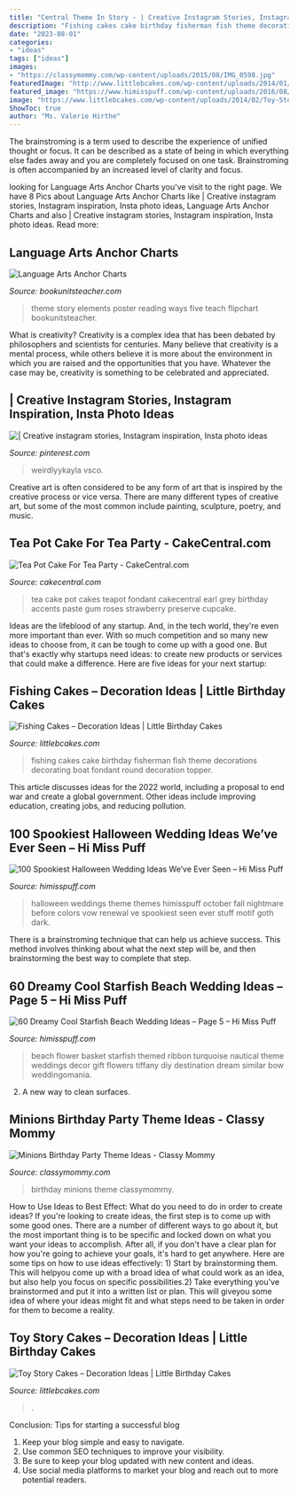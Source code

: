 ```yaml
---
title: "Central Theme In Story - | Creative Instagram Stories, Instagram Inspiration, Insta Photo Ideas"
description: "Fishing cakes cake birthday fisherman fish theme decorations decorating boat fondant round decoration topper"
date: "2023-08-01"
categories:
- "ideas"
tags: ["ideas"]
images:
- "https://classymommy.com/wp-content/uploads/2015/08/IMG_0598.jpg"
featuredImage: "http://www.littlebcakes.com/wp-content/uploads/2014/01/Fishing-Cakes-Pictures.jpg"
featured_image: "https://www.himisspuff.com/wp-content/uploads/2016/08/Flower-girl-basket-for-beach-wedding-with-turquoise-ribbon.jpg"
image: "https://www.littlebcakes.com/wp-content/uploads/2014/02/Toy-Story-Cake-Decorations.jpg"
ShowToc: true
author: "Ms. Valerie Hirthe"
---
```



The brainstroming is a term used to describe the experience of unified thought or focus. It can be described as a state of being in which everything else fades away and you are completely focused on one task. Brainstroming is often accompanied by an increased level of clarity and focus.

	

		
looking for Language Arts Anchor Charts you've visit to the right page. We have 8 Pics about Language Arts Anchor Charts like | Creative instagram stories, Instagram inspiration, Insta photo ideas, Language Arts Anchor Charts and also | Creative instagram stories, Instagram inspiration, Insta photo ideas. Read more:
		
    
## Language Arts Anchor Charts

<img loading=lazy src="http://bookunitsteacher.com/flipchart/reading/story-elements/theme2.png" onerror="this.onerror=null;this.src='https://tse4.mm.bing.net/th?id=OIP.BYhhP5V46Na432yIuAc6fQAAAA&amp;pid=15.1';" alt="Language Arts Anchor Charts">

_Source: bookunitsteacher.com_

>theme story elements poster reading ways five teach flipchart bookunitsteacher. 

	

What is creativity?
Creativity is a complex idea that has been debated by philosophers and scientists for centuries. Many believe that creativity is a mental process, while others believe it is more about the environment in which you are raised and the opportunities that you have. Whatever the case may be, creativity is something to be celebrated and appreciated.

    
## | Creative Instagram Stories, Instagram Inspiration, Insta Photo Ideas

<img loading=lazy src="https://i.pinimg.com/736x/a4/d1/03/a4d1031d978dbba8546cd0a11484b4c6.jpg" onerror="this.onerror=null;this.src='https://tse2.mm.bing.net/th?id=OIP.2S2qZbq7c9og-uecxgAk5QHaNK&amp;pid=15.1';" alt="| Creative instagram stories, Instagram inspiration, Insta photo ideas">

_Source: pinterest.com_

>weirdlyykayla vsco. 

	

Creative art is often considered to be any form of art that is inspired by the creative process or vice versa. There are many different types of creative art, but some of the most common include painting, sculpture, poetry, and music.

    
## Tea Pot Cake For Tea Party - CakeCentral.com

<img loading=lazy src="https://cdn001.cakecentral.com/gallery/2016/12/900_tea-pot-cake-for-tea-party-6879815kBXj.jpg" onerror="this.onerror=null;this.src='https://tse1.mm.bing.net/th?id=OIP.wy519ornEFsL5uLP8c5XoQHaKE&amp;pid=15.1';" alt="Tea Pot Cake For Tea Party - CakeCentral.com">

_Source: cakecentral.com_

>tea cake pot cakes teapot fondant cakecentral earl grey birthday accents paste gum roses strawberry preserve cupcake. 

	

Ideas are the lifeblood of any startup. And, in the tech world, they're even more important than ever. With so much competition and so many new ideas to choose from, it can be tough to come up with a good one. But that's exactly why startups need ideas: to create new products or services that could make a difference. Here are five ideas for your next startup: 

    
## Fishing Cakes – Decoration Ideas | Little Birthday Cakes

<img loading=lazy src="http://www.littlebcakes.com/wp-content/uploads/2014/01/Fishing-Cakes-Pictures.jpg" onerror="this.onerror=null;this.src='https://tse2.mm.bing.net/th?id=OIP.WJsRCzF0Q2CVUEzy-8cMmQHaJ4&amp;pid=15.1';" alt="Fishing Cakes – Decoration Ideas | Little Birthday Cakes">

_Source: littlebcakes.com_

>fishing cakes cake birthday fisherman fish theme decorations decorating boat fondant round decoration topper. 

	

This article discusses ideas for the 2022 world, including a proposal to end war and create a global government. Other ideas include improving education, creating jobs, and reducing pollution.

    
## 100 Spookiest Halloween Wedding Ideas We’ve Ever Seen – Hi Miss Puff

<img loading=lazy src="https://www.himisspuff.com/wp-content/uploads/2016/07/Black-and-White-Halloween-wedding-Ideas.jpg" onerror="this.onerror=null;this.src='https://tse2.mm.bing.net/th?id=OIP.lu44TNXjZWLB81EmSO3LmAHaRy&amp;pid=15.1';" alt="100 Spookiest Halloween Wedding Ideas We’ve Ever Seen – Hi Miss Puff">

_Source: himisspuff.com_

>halloween weddings theme themes himisspuff october fall nightmare before colors vow renewal ve spookiest seen ever stuff motif goth dark. 

	

There is a brainstroming technique that can help us achieve success. This method involves thinking about what the next step will be, and then brainstorming the best way to complete that step.

    
## 60 Dreamy Cool Starfish Beach Wedding Ideas – Page 5 – Hi Miss Puff

<img loading=lazy src="https://www.himisspuff.com/wp-content/uploads/2016/08/Flower-girl-basket-for-beach-wedding-with-turquoise-ribbon.jpg" onerror="this.onerror=null;this.src='https://tse4.mm.bing.net/th?id=OIP.XqynaRlssWcB6x9EJLiy5wHaJ4&amp;pid=15.1';" alt="60 Dreamy Cool Starfish Beach Wedding Ideas – Page 5 – Hi Miss Puff">

_Source: himisspuff.com_

>beach flower basket starfish themed ribbon turquoise nautical theme weddings decor gift flowers tiffany diy destination dream similar bow weddingomania. 

	

2. A new way to clean surfaces.

    
## Minions Birthday Party Theme Ideas - Classy Mommy

<img loading=lazy src="https://classymommy.com/wp-content/uploads/2015/08/IMG_0598.jpg" onerror="this.onerror=null;this.src='https://tse3.mm.bing.net/th?id=OIP.9BjioKepljnWhUz8jmRmqAHaKX&amp;pid=15.1';" alt="Minions Birthday Party Theme Ideas - Classy Mommy">

_Source: classymommy.com_

>birthday minions theme classymommy. 

	

How to Use Ideas to Best Effect: What do you need to do in order to create ideas?
If you're looking to create ideas, the first step is to come up with some good ones. There are a number of different ways to go about it, but the most important thing is to be specific and locked down on what you want your ideas to accomplish. After all, if you don't have a clear plan for how you're going to achieve your goals, it's hard to get anywhere. Here are some tips on how to use ideas effectively: 1) Start by brainstorming them. This will helpyou come up with a broad idea of what could work as an idea, but also help you focus on specific possibilities.2) Take everything you've brainstormed and put it into a written list or plan. This will giveyou some idea of where your ideas might fit and what steps need to be taken in order for them to become a reality.

    
## Toy Story Cakes – Decoration Ideas | Little Birthday Cakes

<img loading=lazy src="https://www.littlebcakes.com/wp-content/uploads/2014/02/Toy-Story-Cake-Decorations.jpg" onerror="this.onerror=null;this.src='https://tse2.mm.bing.net/th?id=OIP.gTYrNwFvE9FBo0bUhQXnZwHaJ4&amp;pid=15.1';" alt="Toy Story Cakes – Decoration Ideas | Little Birthday Cakes">

_Source: littlebcakes.com_

>. 

	

Conclusion: Tips for starting a successful blog
1. Keep your blog simple and easy to navigate.
2. Use common SEO techniques to improve your visibility.
3. Be sure to keep your blog updated with new content and ideas.
4. Use social media platforms to market your blog and reach out to more potential readers.

